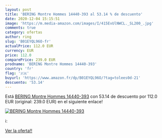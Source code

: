 ```yaml
---
layout: post
title: 'BERING Montre Hommes 14440-393 al 53.14 % de descuento'
date: 2020-12-04 15:15:51
image: 'https://m.media-amazon.com/images/I/415EvUlNWCL._SL200_.jpg'
comments: true
category: ofertas
author: ring
slug: 'B01EYQL96O-fr'
actualPrice: 112.0 EUR
currency: EUR
price: 112.0
comparePrice: 239.0 EUR
prodname: 'BERING Montre Hommes 14440-393'
country: 'fr'
flag: '🇫🇷'
buyurl: 'https://www.amazon.fr/dp/B01EYQL96O/?tag=tolees0d-21'
descuento: '53.14'
---
```


Está [BERING Montre Hommes 14440-393](https://www.amazon.fr/dp/B01EYQL96O/?tag=tolees0d-21) con 53.14 de descuento por 112.0 EUR (original: 239.0 EUR) en el siguiente enlace!

[![BERING Montre Hommes 14440-393](https://m.media-amazon.com/images/I/415EvUlNWCL._SL200_.jpg)](https://www.amazon.fr/dp/B01EYQL96O/?tag=tolees0d-21)

ℹ️:


[Ver la oferta!!](https://www.amazon.fr/dp/B01EYQL96O/?tag=tolees0d-21)

